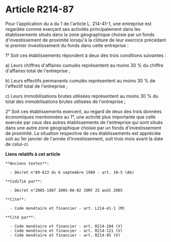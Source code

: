 # Article R214-87

Pour l'application du a du 1 de l'article L. 214-41-1, une entreprise est regardée comme exerçant ses activités
principalement dans les établissements situés dans la zone géographique choisie par un fonds d'investissement de proximité
lorsqu'à la clôture de leur exercice précédant le premier investissement du fonds dans cette entreprise :

1° Soit ces établissements répondent à deux des trois conditions suivantes :

a) Leurs chiffres d'affaires cumulés représentent au moins 30 % du chiffre d'affaires total de l'entreprise ;

b) Leurs effectifs permanents cumulés représentent au moins 30 % de l'effectif total de l'entreprise ;

c) Leurs immobilisations brutes utilisées représentent au moins 30 % du total des immobilisations brutes utilisées de
l'entreprise ;

2° Soit ces établissements exercent, au regard de deux des trois données économiques mentionnées au 1°, une activité plus
importante que celle exercée par ceux des autres établissements de l'entreprise qui sont situés dans une autre zone
géographique choisie par un fonds d'investissement de proximité. La situation respective de ces établissements est appréciée
soit au 1er janvier de l'année d'investissement, soit trois mois avant la date de celui-ci.

**Liens relatifs à cet article**

	**Anciens textes**:

	  - Décret n°89-623 du 6 septembre 1989 - art. 10-5 (Ab)

	**Codifié par**:

	  - Décret n°2005-1007 2005-08-02 JORF 25 août 2005

	**Cite**:

	  - Code monétaire et financier - art. L214-41-1 (M)

	**Cité par**:

	  - Code monétaire et financier - art. R214-104 (V)
	  - Code monétaire et financier - art. R214-121 (V)
	  - Code monétaire et financier - art. R214-95 (V)
